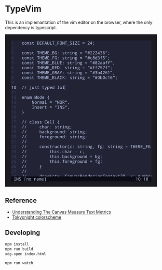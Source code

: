 # TypeVim

This is an implemantation of the vim editor on the browser, where the only dependency is typescript.

![Demo](https://github.com/linvegas/typevim/blob/main/demo.png?raw=true)

## Reference

- [Understanding The Canvas Measure Text Metrics](https://erikonarheim.com/posts/canvas-text-metrics)
- [Tokyonight colorscheme](https://github.com/folke/tokyonight.nvim)

## Developing

```console
npm install
npm run build
xdg-open index.html
```

```console
npm run watch
```
